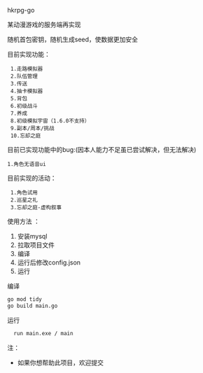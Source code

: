 hkrpg-go

某动漫游戏的服务端再实现

随机首包密钥，随机生成seed，使数据更加安全

目前实现功能：

     1.走路模拟器
     2.队伍管理
     3.传送
     4.抽卡模拟器
     5.背包
     6.初级战斗
     7.养成
     8.初级模拟宇宙（1.6.0不支持）
     9.副本/周本/挑战
     10.忘却之庭

目前已实现功能中的bug:(因本人能力不足虽已尝试解决，但无法解决)

    1.角色无语音ui

目前实现的活动：

     1.角色试用
     2.巡星之礼
     3.忘却之庭-虚构叙事

使用方法 ：

1. 安装mysql
2. 拉取项目文件
3. 编译
4. 运行后修改config.json
5. 运行

编译

   ```bash
   go mod tidy
   go build main.go
   ```
运行
```bash
  run main.exe / main
```

注：

* 如果你想帮助此项目，欢迎提交
